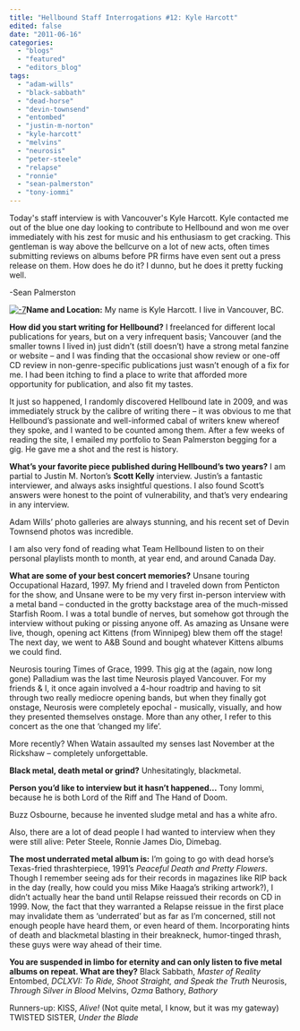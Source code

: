 ```yaml
---
title: "Hellbound Staff Interrogations #12: Kyle Harcott"
edited: false
date: "2011-06-16"
categories:
  - "blogs"
  - "featured"
  - "editors_blog"
tags:
  - "adam-wills"
  - "black-sabbath"
  - "dead-horse"
  - "devin-townsend"
  - "entombed"
  - "justin-m-norton"
  - "kyle-harcott"
  - "melvins"
  - "neurosis"
  - "peter-steele"
  - "relapse"
  - "ronnie"
  - "sean-palmerston"
  - "tony-iommi"
---
```


Today's staff interview is with Vancouver's Kyle Harcott. Kyle contacted me out of the blue one day looking to contribute to Hellbound and won me over immediately with his zest for music and his enthusiasm to get cracking. This gentleman is way above the bellcurve on a lot of new acts, often times submitting reviews on albums before PR firms have even sent out a press release on them. How does he do it? I dunno, but he does it pretty fucking well.

\-Sean Palmerston

[![](http://www.hellbound.ca/wp-content/uploads/2011/06/71-290x230.jpg "-7")](http://www.hellbound.ca/wp-content/uploads/2011/06/71.jpg)**Name and Location:** My name is Kyle Harcott. I live in Vancouver, BC.

**How did you start writing for Hellbound?** I freelanced for different local publications for years, but on a very infrequent basis; Vancouver (and the smaller towns I lived in) just didn’t (still doesn’t) have a strong metal fanzine or website – and I was finding that the occasional show review or one-off CD review in non-genre-specific publications just wasn’t enough of a fix for me. I had been itching to find a place to write that afforded more opportunity for publication, and also fit my tastes.

It just so happened, I randomly discovered Hellbound late in 2009, and was immediately struck by the calibre of writing there – it was obvious to me that Hellbound’s passionate and well-informed cabal of writers knew whereof they spoke, and I wanted to be counted among them. After a few weeks of reading the site, I emailed my portfolio to Sean Palmerston begging for a gig. He gave me a shot and the rest is history.

**What’s your favorite piece published during Hellbound’s two years?** I am partial to Justin M. Norton’s **Scott Kelly** interview. Justin’s a fantastic interviewer, and always asks insightful questions. I also found Scott’s answers were honest to the point of vulnerability, and that’s very endearing in any interview.

Adam Wills’ photo galleries are always stunning, and his recent set of Devin Townsend photos was incredible.

I am also very fond of reading what Team Hellbound listen to on their personal playlists month to month, at year end, and around Canada Day.

**What are some of your best concert memories?** Unsane touring Occupational Hazard, 1997. My friend and I traveled down from Penticton for the show, and Unsane were to be my very first in-person interview with a metal band – conducted in the grotty backstage area of the much-missed Starfish Room. I was a total bundle of nerves, but somehow got through the interview without puking or pissing anyone off. As amazing as Unsane were live, though, opening act Kittens (from Winnipeg) blew them off the stage! The next day, we went to A&B Sound and bought whatever Kittens albums we could find.

Neurosis touring Times of Grace, 1999. This gig at the (again, now long gone) Palladium was the last time Neurosis played Vancouver. For my friends & I, it once again involved a 4-hour roadtrip and having to sit through two really mediocre opening bands, but when they finally got onstage, Neurosis were completely epochal - musically, visually, and how they presented themselves onstage. More than any other, I refer to this concert as the one that ‘changed my life’.

More recently? When Watain assaulted my senses last November at the Rickshaw – completely unforgettable.

**Black metal, death metal or grind?** Unhesitatingly, blackmetal.

**Person you’d like to interview but it hasn’t happened…** Tony Iommi, because he is both Lord of the Riff and The Hand of Doom.

Buzz Osbourne, because he invented sludge metal and has a white afro.

Also, there are a lot of dead people I had wanted to interview when they were still alive: Peter Steele, Ronnie James Dio, Dimebag.

**The most underrated metal album is:** I’m going to go with dead horse’s Texas-fried thrashterpiece, 1991’s _Peaceful Death and Pretty Flowers_. Though I remember seeing ads for their records in magazines like RIP back in the day (really, how could you miss Mike Haaga’s striking artwork?), I didn’t actually hear the band until Relapse reissued their records on CD in 1999. Now, the fact that they warranted a Relapse reissue in the first place may invalidate them as ‘underrated’ but as far as I’m concerned, still not enough people have heard them, or even heard of them. Incorporating hints of death and blackmetal blasting in their breakneck, humor-tinged thrash, these guys were way ahead of their time.

**You are suspended in limbo for eternity and can only listen to five metal albums on repeat. What are they?** Black Sabbath, _Master of Reality_ Entombed, _DCLXVI: To Ride, Shoot Straight, and Speak the Truth_ Neurosis, _Through Silver in Blood_ Melvins, _Ozma_ Bathory, _Bathory_

Runners-up: KISS, _Alive!_ (Not quite metal, I know, but it was my gateway) TWISTED SISTER, _Under the Blade_
